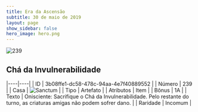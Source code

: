```yaml
---
title: Era da Ascensão
subtitle: 30 de maio de 2019
layout: page
show_sidebar: false
hero_image: hero.png
---
```


![239](https://cdn.keyforgegame.com/media/card_front/pt/435_239_FR8WVJGXX2HW_pt.png)

## Chá da Invulnerabilidade

|----|----|
| ID | 3b08ffe1-dc58-478c-94aa-4e7f40889552 |
| Número | 239 |
| Casa | ![Sanctum](https://archonarcana.com/images/thumb/c/c7/Sanctum.png/22px-Sanctum.png "Santuário") |
| Tipo | Artefato |
| Atributos | Item |
| Bônus | 1A |
| Texto | Onisciente: Sacrifique o Chá da Invulnerabilidade. Pelo restante do turno, as criaturas amigas não podem sofrer dano. |
| Raridade | Incomum |
